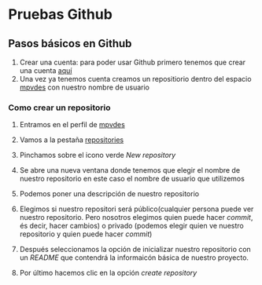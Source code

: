 # Pruebas Github

## Pasos básicos en Github 

1. Crear una cuenta: para poder usar Github primero tenemos que crear una cuenta [aquí](https://www.github.com/login)
2. Una vez ya tenemos cuenta creamos un repositiorio dentro del espacio [mpvdes](https://www.github.com/mpvdes) con nuestro nombre de usuario

### Como crear un repositorio

1. Entramos en el perfil de [mpvdes](https://www.github.com/mpvdes)

2. Vamos a la pestaña [repositories](https://www.github.com/mpvdes/repositories)

3. Pinchamos sobre el icono verde *New repository* 

4. Se abre una nueva ventana donde tenemos que elegir el nombre de nuestro repositorio en este caso el nombre de usuario que utilizemos

5. Podemos poner una descripción de nuestro repositorio

6. Elegimos si nuestro repositori será público(cualquier persona puede ver nuestro repositorio. Pero nosotros elegimos quien puede hacer *commit*, és decir, hacer cambios) o privado (podemos elegir quien ve nuestro repositorio y quien puede hacer *commit*)

7. Después seleccionamos la opción de inicializar nuestro repositorio con un *README* que contendrá la informaicón básica de nuestro proyecto. 

8. Por último hacemos clic en la opción *create repository*

<!--
    
     

### Documentos en Github

### github.io 

--->



